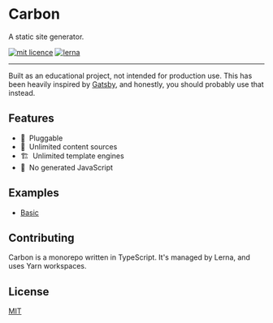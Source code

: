 # Carbon

A static site generator.

[![mit licence](https://img.shields.io/github/license/crgeary/carbon)](LICENSE) [![lerna](https://img.shields.io/badge/maintained%20with-lerna-cc00ff.svg)](https://lerna.js.org/)

---

Built as an educational project, not intended for production use. This has been heavily inspired by [Gatsby](https://www.gatsbyjs.org/), and honestly, you should probably use that instead.

## Features

-   🔌&nbsp; Pluggable
-   📄&nbsp; Unlimited content sources
-   🏗&nbsp; Unlimited template engines
-   🚫&nbsp; No generated JavaScript

## Examples

-   [Basic](examples/basic)

## Contributing

Carbon is a monorepo written in TypeScript. It's managed by Lerna, and uses Yarn workspaces.

## License

[MIT](LICENSE)
